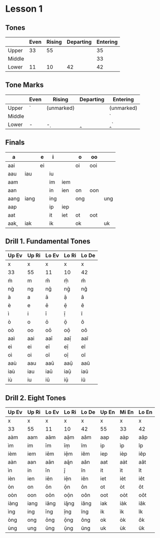 # Lesson 1

## Tones

|   | Even | Rising | Departing | Entering |
| - | ---- | ------ | --------- | -------- |
| Upper | 33 | 55 | | 35 |
| Middle | | | | 33 |
| Lower | 11 | 10 | 42 | 42 |

## Tone Marks

|   | Even | Rising | Departing | Entering |
| - | ---- | ------ | --------- | -------- |
| Upper | \` | (unmarked) | | (unmarked) |
| Middle | | | | \` |
| Lower | - | -̣ | ‸ | ‸̀ |

## Finals

| a   |     | e  | i  |     | o  | oo  | |
| -   | -   | -  | -  | -   | -- | --  | - |
| aai |     | ei |    |     | oi | ooi | |
| aau | iau |    | iu |     |    |     | |
| aam |     |    | im | iem |    |     | |
| aan |     |    | in | ien | on | oon | |
| aang | iang |  | ing |    | ong  |   | ung |
| aap |     |    | ip | iep |    |     | |
| aat |     |    | it | iet | ot | oot | |
| aak̨ | iak |  | ik |    | ok  |   | uk |

## Drill 1. Fundamental Tones

| Up Ev | Up Ri | Lo Ev | Lo Ri | Lo De |
| - | - | - | - | - |
| x | x | x | x | x |
| 33 | 55 | 11 | 10 | 42 |
| m̀ | m | m̄ | ṃ̄ | m̂ |
| ng̀ | ng | nḡ | nḡ̣ | nĝ |
| à | a | ā | ạ̄ | â |
| è | e | ē | ẹ̄ | ê |
| ì | i | ī | ị̄ | î |
| ò | o | ō | ọ̄ | ô |
| oò | oo | oō | oọ̄ | oô |
| aaì | aai | aaī | aaị̄ | aaî |
| eì | ei | eī | eị̄ | eî |
| oì | oi | oī | oị̄ | oî |
| aaù | aau | aaū | aaụ̄ | aaû |
| iaù | iau | iaū | iaụ̄ | iaû |
| iù | iu | iū | iụ̄ | iû |

## Drill 2. Eight Tones

| Up Ev | Up Ri | Lo Ev | Lo Ri | Lo De | Up En | Mi En | Lo En |
| - | - | - | - | - | - | - | - |
| x | x | x | x | x | x | x | x |
| 33 | 55 | 11 | 10 | 42 | 55 | 33 | 42 |
| aàm | aam | aām | aạ̄m | aâm | aap | aàp | aâp |
| ìm | im | īm | īṃ | îm | ip | ìp | îp |
| ièm | iem | iēm | iẹ̄m | iêm | iep | ièp | iêp |
| aàn | aan | aān | aą̄n | aân | aat | aàt | aât |
| ìn | in | īn | į̄ | în | it | ìt | ît |
| ièn | ien | iēn | iẹ̄n | iên | iet | ièt | iêt |
| òn | on | ōn | ọ̄n | ôn | ot | òt | ôt |
| oòn | oon | oōn | oọ̄n | oôn | oot | oòt | oôt |
| iàng | iang | iāng | ią̄ng | iâng | iak | iàk | iâk |
| ìng | ing | īng | ị̄ng | îng | ik | ìk | îk |
| òng | ong | ōng | ọ̄ng | ông | ok | òk | ôk |
| ùng | ung | ūng | ụ̄ng | ûng | uk | ùk | ûk |
